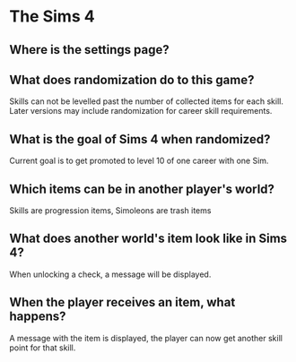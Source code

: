 # The Sims 4

## Where is the settings page?

## What does randomization do to this game?
Skills can not be levelled past the number of collected items for each skill. 
Later versions may include randomization for career skill requirements. 

## What is the goal of Sims 4 when randomized?
Current goal is to get promoted to level 10 of one career with one Sim. 

## Which items can be in another player's world?
Skills are progression items, Simoleons are trash items

## What does another world's item look like in Sims 4?
When unlocking a check, a message will be displayed.

## When the player receives an item, what happens?
A message with the item is displayed, the player can now get another skill point for that skill.
